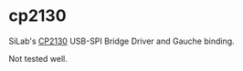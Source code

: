 # cp2130
SiLab's [CP2130](https://www.silabs.com/documents/public/data-sheets/CP2130.pdf) USB-SPI Bridge Driver and Gauche binding.

Not tested well.
